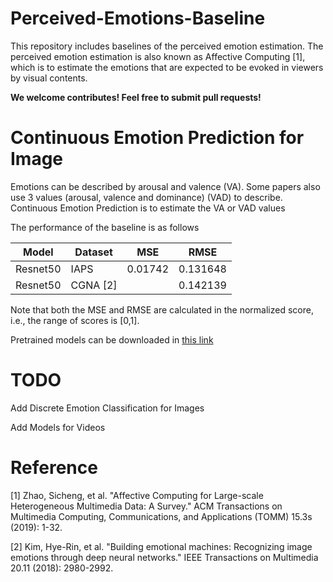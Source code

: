 # Perceived-Emotions-Baseline

This repository includes baselines of the perceived emotion estimation. The perceived emotion estimation is also known as Affective Computing [1], which is to estimate the emotions that are expected to be evoked in viewers by visual contents.

**We welcome contributes! Feel free to submit pull requests!**

# Continuous Emotion Prediction for Image

Emotions can be described by arousal and valence (VA). Some papers also use 3 values (arousal, valence and dominance) (VAD) to describe. Continuous Emotion Prediction is to estimate the VA or VAD values

The performance of the baseline is as follows

| Model    | Dataset  | MSE     | RMSE     |
| -------- | -------- | ------- | -------- |
| Resnet50 | IAPS     | 0.01742 | 0.131648 |
| Resnet50 | CGNA [2] |         | 0.142139 |

Note that both the MSE and RMSE are calculated in the normalized score, i.e., the range of scores is [0,1].

Pretrained models can be downloaded in [this link](https://entuedu-my.sharepoint.com/:f:/g/personal/chang015_e_ntu_edu_sg/EtXLEitn_ytFvs4KaSZokS0Bbfk5TA9Um6KINHsKzqDFyA?e=SfGhKG)

# TODO

Add Discrete Emotion Classification for Images

Add Models for Videos

# Reference

[1] Zhao, Sicheng, et al. "Affective Computing for Large-scale Heterogeneous Multimedia Data: A Survey." ACM Transactions on Multimedia Computing, Communications, and Applications (TOMM) 15.3s (2019): 1-32.

[2] Kim, Hye-Rin, et al. "Building emotional machines: Recognizing image emotions through deep neural networks." IEEE Transactions on Multimedia 20.11 (2018): 2980-2992.
